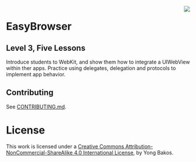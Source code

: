 <img align="right" src="https://raw.github.com/SwiftEducation/EasyBrowser/master/EasyBrowser/Images.xcassets/AppIcon.appiconset/Icon-Spotlight-40@2x.png" />

# EasyBrowser

## Level 3, Five Lessons

Introduce students to WebKit, and show them how to integrate a UIWebView within ther apps.  Practice using delegates, delegation and protocols to implement app behavior.

## Contributing

See [CONTRIBUTING.md](CONTRIBUTING.md).

# License

This work is licensed under a [Creative Commons Attribution-NonCommercial-ShareAlike 4.0 International License](https://creativecommons.org/licenses/by-nc-sa/4.0/), by Yong Bakos.
